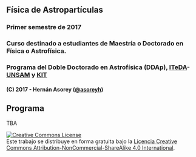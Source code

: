<img alt="" style="border-width:0" src="https://www.dropbox.com/s/b8ls807rceiuqr1/cr-banner.png?raw=1">

## Física de Astropartículas

### Primer semestre de 2017

### Curso destinado a estudiantes de Maestría o Doctorado en Física o Astrofísica.

### Programa del Doble Doctorado en Astrofísica (DDAp), [ITeDA](http://www.iteda.cnea.gov.ar/)-[UNSAM](http://www.unsam.edu.ar/) y [KIT](https://www.kit.edu/)

#### (C) 2017 - Hernán Asorey ([@asoreyh](https://twitter.com/asoreyh/))

## Programa

TBA

<a rel="license" href="http://creativecommons.org/licenses/by-nc-sa/4.0/"><img alt="Creative Commons License" style="border-width:0" src="https://i.creativecommons.org/l/by-nc-sa/4.0/88x31.png" /></a><br />Este trabajo se distribuye en forma gratuita bajo la <a rel="license" href="http://creativecommons.org/licenses/by-nc-sa/4.0/">Licencia Creative Commons Attribution-NonCommercial-ShareAlike 4.0 International</a>.
